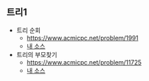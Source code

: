 ## 트리1
- 트리 순회
	- https://www.acmicpc.net/problem/1991
	- [내 소스](https://github.com/HelloWoori/AlgorithmStudyWithBaekjoon/blob/master/Tree/Traversal.cpp)
- 트리의 부모찾기
	- https://www.acmicpc.net/problem/11725
	- [내 소스](https://github.com/HelloWoori/AlgorithmStudyWithBaekjoon/blob/master/Tree/FindParent.cpp)